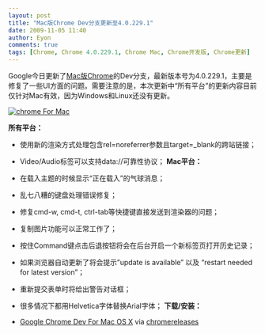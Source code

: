 ```yaml
---
layout: post
title: "Mac版Chrome Dev分支更新至4.0.229.1"
date: 2009-11-05 11:40
author: Eyon
comments: true
tags: [Chrome, Chrome 4.0.229.1, Chrome Mac, Chrome开发版, Chrome更新]
---
```

Google今日更新了[Mac版Chrome](http://www.chromi.org/archives/category/chrome/chrome-for-mac)的Dev分支，最新版本号为4.0.229.1，主要是修复了一些UI方面的问题。需要注意的是，本次更新中“所有平台”的更新内容目前仅针对Mac有效，因为Windows和Linux还没有更新。

<a href="http://img.chromi.org/2009/11/chrome-402291.png">![chrome For Mac](http://img.chromi.org/2009/11/chrome-402291.png "chrome For Mac")</a>

**所有平台：**


*   <span style="background-color: #ffffff;">使用新的渲染方式处理包含rel=noreferrer参数且target=_blank的跨站链接；</span>
*   <span style="background-color: #ffffff;">Video/Audio标签可以支持data://可靠性协议；</span>
**Mac平台：**


*   <span style="background-color: #ffffff;">在载入主题的时候显示“正在载入”的气球消息；</span>
*   <span style="background-color: #ffffff;">乱七八糟的键盘处理错误修复；</span>
*   <span style="background-color: #ffffff;">修复cmd-w, cmd-t, ctrl-tab等快捷键直接发送到渲染器的问题；</span>
*   <span style="background-color: #ffffff;">复制图片功能可以正常工作了；</span>
*   <span style="background-color: #ffffff;">按住Command键点击后退按钮将会在后台开启一个新标签页打开历史记录；</span>
*   <span style="background-color: #ffffff;">如果浏览器自动更新了将会提示”update is available” 以及 “restart needed for latest version”；</span>
*   <span style="background-color: #ffffff;">重新提交表单时将给出警告对话框；</span>
*   <span style="background-color: #ffffff;">很多情况下都用Helvetica字体替换Arial字体；</span>
**下载/安装：**


*   <span style="background-color: #ffffff;">[Google Chrome Dev For Mac OS X](http://www.google.com/chrome/intl/en/eula_dev.html?dl=mac)</span>
via [chromereleases](http://googlechromereleases.blogspot.com/2009/11/dev-channel-updated-with-ui.html)
